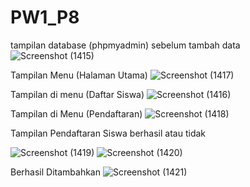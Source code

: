 # PW1_P8

tampilan database (phpmyadmin) sebelum tambah data
![Screenshot (1415)](https://github.com/xoraozgu017/PW1_P8/assets/145304971/358d2082-2574-4ef3-a8e2-df86bd43da58)

Tampilan Menu (Halaman Utama)
![Screenshot (1417)](https://github.com/xoraozgu017/PW1_P8/assets/145304971/74211cc7-ad94-4fd8-94b3-ad09fe295ec1)

Tampilan di menu (Daftar Siswa)
![Screenshot (1416)](https://github.com/xoraozgu017/PW1_P8/assets/145304971/86de2c24-4ffa-4a3f-82cf-a49c22a421e2)

Tampilan di Menu (Pendaftaran)
![Screenshot (1418)](https://github.com/xoraozgu017/PW1_P8/assets/145304971/f106693c-7e55-4a24-8612-e2bace8308fd)

Tampilan Pendaftaran Siswa berhasil atau tidak

![Screenshot (1419)](https://github.com/xoraozgu017/PW1_P8/assets/145304971/b523f12d-ad1f-47a1-87f0-5caaa135af99)
![Screenshot (1420)](https://github.com/xoraozgu017/PW1_P8/assets/145304971/20ae3c44-19cf-43d0-8623-b782a809fe49)

Berhasil Ditambahkan
![Screenshot (1421)](https://github.com/xoraozgu017/PW1_P8/assets/145304971/c02214bb-a5b4-4ad4-9ba6-dffa54a949b3)
